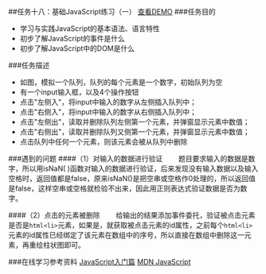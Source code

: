 ##任务十八：基础JavaScript练习（一）
[查看DEMO](https://rawgit.com/cjlalala/2016-IFE/master/phase02/task18/task18.html)
###任务目的
* 学习与实践JavaScript的基本语法、语言特性
* 初步了解JavaScript的事件是什么
* 初步了解JavaScript中的DOM是什么

###任务描述
* 如图，模拟一个队列，队列的每个元素是一个数字，初始队列为空
* 有一个input输入框，以及4个操作按钮
* 点击"左侧入"，将input中输入的数字从左侧插入队列中；
* 点击"右侧入"，将input中输入的数字从右侧插入队列中；
* 点击"左侧出"，读取并删除队列左侧第一个元素，并弹窗显示元素中数值；
* 点击"右侧出"，读取并删除队列又侧第一个元素，并弹窗显示元素中数值；
* 点击队列中任何一个元素，则该元素会被从队列中删除

###遇到的问题
####（1）对输入的数据进行验证
　　题目要求输入的数据是数字，所以用isNaN( )函数对输入的数据进行验证，后来发现没有输入数据以及输入空格时，返回值都是false，原来isNaN()是把空串或空格作0处理的，所以返回值是false，这样空串或空格就检验不出来，因此用正则表达式验证数据是否为数字。

####（2）点击的元素被删除
　　给输出的结果添加事件委托，验证被点击元素是否是```html<li>```元素，如果是，就获取被点击元素的id属性，之前每个```html<li>```元素的id属性已经绑定了该元素在数组中的序号，所以直接在数组中删除这一元素，再重绘柱状图即可。

###在线学习参考资料
[JavaScript入门篇](http://www.imooc.com/learn/36)
[MDN JavaScript](http://www.imooc.com/learn/36)
